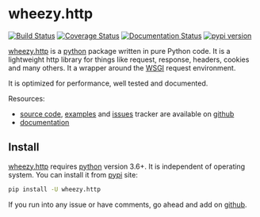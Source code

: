# wheezy.http

[![Build Status](https://travis-ci.org/akornatskyy/wheezy.http.svg?branch=master)](https://travis-ci.org/akornatskyy/wheezy.http)
[![Coverage Status](https://coveralls.io/repos/github/akornatskyy/wheezy.http/badge.svg?branch=master)](https://coveralls.io/github/akornatskyy/wheezy.http?branch=master)
[![Documentation Status](https://readthedocs.org/projects/wheezyhttp/badge/?version=latest)](https://wheezyhttp.readthedocs.io/en/latest/?badge=latest)
[![pypi version](https://badge.fury.io/py/wheezy.http.svg)](https://badge.fury.io/py/wheezy.http)

[wheezy.http](https://pypi.org/project/wheezy.http/) is a
[python](http://www.python.org) package written in pure Python code. It
is a lightweight http library for things like request, response,
headers, cookies and many others. It a wrapper around the
[WSGI](http://www.python.org/dev/peps/pep-3333) request environment.

It is optimized for performance, well tested and documented.

Resources:

- [source code](https://github.com/akornatskyy/wheezy.http),
  [examples](https://github.com/akornatskyy/wheezy.http/tree/master/demos)
  and [issues](https://github.com/akornatskyy/wheezy.http/issues)
  tracker are available on
  [github](https://github.com/akornatskyy/wheezy.http)
- [documentation](https://wheezyhttp.readthedocs.io/en/latest/)

## Install

[wheezy.http](https://pypi.org/project/wheezy.http/) requires
[python](https://www.python.org) version 3.6+. It is independent of operating
system. You can install it from [pypi](https://pypi.org/project/wheezy.http/)
site:

```sh
pip install -U wheezy.http
```

If you run into any issue or have comments, go ahead and add on
[github](https://github.com/akornatskyy/wheezy.http).
